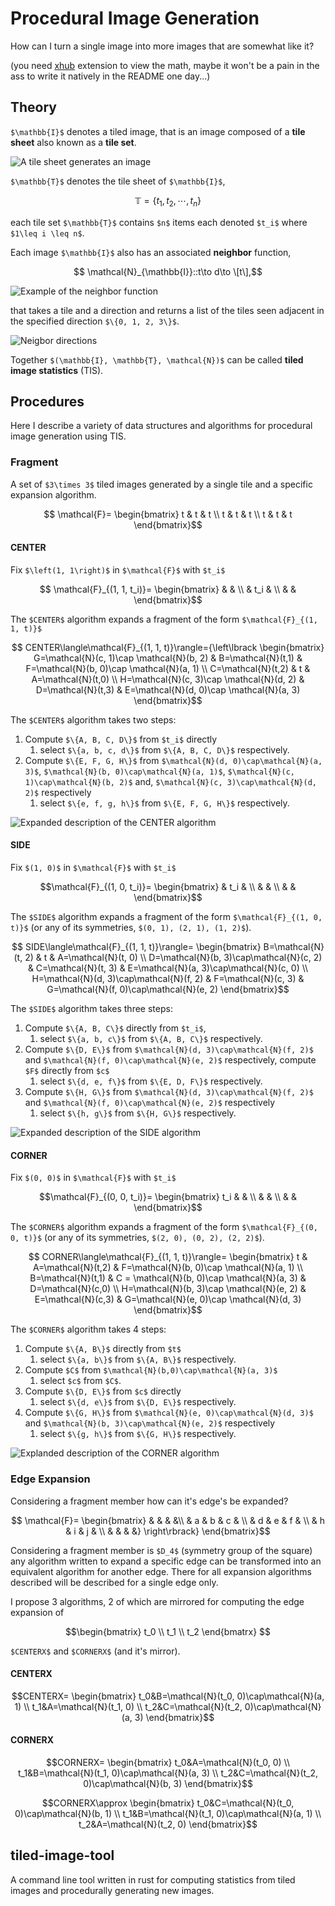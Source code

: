 # Procedural Image Generation

How can I turn a single image into more images that are somewhat like it?


(you need [xhub](https://chrome.google.com/webstore/detail/xhub/anidddebgkllnnnnjfkmjcaallemhjee)
extension to view the math, maybe it won't be a pain in the ass to write it
natively in the README one day...)

## Theory

`$\mathbb{I}$` denotes a tiled image, that is an image composed of a **tile sheet**
also known as a **tile set**.

![A tile sheet generates an image](https://imgur.com/suCdR2N.png)

`$\mathbb{T}$` denotes the tile sheet of `$\mathbb{I}$`,

```math
    \mathbb{T} = \{t_1, t_2, \cdots{}, t_n\}
```
each tile set `$\mathbb{T}$` contains `$n$` items each denoted `$t_i$` where
`$1\leq i \leq n$`.


Each image `$\mathbb{I}$` also has an associated **neighbor** function,

```math
    \mathcal{N}_{\mathbb{I}}::t\to d\to \[t\],
```

![Example of the neighbor function](https://imgur.com/8reI0hs.png)

that takes a tile and a direction and returns a list of the tiles seen adjacent
in the specified direction `$\{0, 1, 2, 3\}$`.

![Neigbor directions](https://imgur.com/9MSJKR7.png)

Together `$(\mathbb{I}, \mathbb{T}, \mathcal{N})$` can be called
**tiled image statistics** (TIS).

## Procedures

Here I describe a variety of data structures and algorithms for procedural image
generation using TIS.

### Fragment

A set of `$3\times 3$` tiled images generated by a single tile and a specific
expansion algorithm.

```math
   \mathcal{F}=
   \begin{bmatrix}
    t & t & t \\
    t & t & t \\
    t & t & t
   \end{bmatrix}
```

#### CENTER

Fix `$\left(1, 1\right)$` in `$\mathcal{F}$` with `$t_i$`

```math
    \mathcal{F}_{(1, 1, t_i)}=
    \begin{bmatrix}
    & & \\
    & t_i & \\
    & &
    \end{bmatrix}
```

The `$CENTER$` algorithm expands a fragment of the form `$\mathcal{F}_{(1, 1, t)}$`

```math
    CENTER\langle\mathcal{F}_{(1, 1, t)}\rangle={\left\lbrack
    \begin{bmatrix}
    G=\mathcal{N}(c, 1)\cap \mathcal{N}(b, 2)  & B=\mathcal{N}(t,1) & F=\mathcal{N}(b, 0)\cap \mathcal{N}(a, 1) \\
    C=\mathcal{N}(t,2) & t & A=\mathcal{N}(t,0) \\
    H=\mathcal{N}(c, 3)\cap \mathcal{N}(d, 2) & D=\mathcal{N}(t,3) & E=\mathcal{N}(d, 0)\cap \mathcal{N}(a, 3)
    \end{bmatrix}
```

The `$CENTER$` algorithm takes two steps:

1. Compute `$\{A, B, C, D\}$` from `$t_i$` directly
    1. select `$\{a, b, c, d\}$` from `$\{A, B, C, D\}$` respectively.
2. Compute `$\{E, F, G, H\}$` from `$\mathcal{N}(d, 0)\cap\mathcal{N}(a, 3)$`,
   `$\mathcal{N}(b, 0)\cap\mathcal{N}(a, 1)$`,
   `$\mathcal{N}(c, 1)\cap\mathcal{N}(b, 2)$` and,
   `$\mathcal{N}(c, 3)\cap\mathcal{N}(d, 2)$` respectively
    1. select `$\{e, f, g, h\}$` from `$\{E, F, G, H\}$` respectively.

![Expanded description of the CENTER algorithm](https://imgur.com/3a8AQ2M.png)

#### SIDE

Fix `$(1, 0)$` in `$\mathcal{F}$` with `$t_i$`

```math
\mathcal{F}_{(1, 0, t_i)}=
\begin{bmatrix}
& t_i  &   \\  &  &   \\   &   &  
\end{bmatrix}
```


The `$SIDE$` algorithm expands a fragment of the form `$\mathcal{F}_{(1, 0, t)}$`
(or any of its symmetries, `$(0, 1), (2, 1), (1, 2)$`).

```math
    SIDE\langle\mathcal{F}_{(1, 1, t)}\rangle=
    \begin{bmatrix}
    B=\mathcal{N}(t, 2) & t & A=\mathcal{N}(t, 0) \\
    D=\mathcal{N}(b, 3)\cap\mathcal{N}(c, 2) & C=\mathcal{N}(t, 3) & E=\mathcal{N}(a, 3)\cap\mathcal{N}(c, 0) \\
    H=\mathcal{N}(d, 3)\cap\mathcal{N}(f, 2) & F=\mathcal{N}(c, 3) & G=\mathcal{N}(f, 0)\cap\mathcal{N}(e, 2)
    \end{bmatrix}
```

The `$SIDE$` algorithm takes three steps:

1. Compute `$\{A, B, C\}$` directly from `$t_i$`,
    1. select `$\{a, b, c\}$` from `$\{A, B, C\}$` respectively.
2. Compute `$\{D, E\}$` from `$\mathcal{N}(d, 3)\cap\mathcal{N}(f, 2)$` and
   `$\mathcal{N}(f, 0)\cap\mathcal{N}(e, 2)$` respectively, compute `$F$` directly
   from `$c$`
    1. select `$\{d, e, f\}$` from `$\{E, D, F\}$` respectively.
3. Compute `$\{H, G\}$` from `$\mathcal{N}(d, 3)\cap\mathcal{N}(f, 2)$` and
   `$\mathcal{N}(f, 0)\cap\mathcal{N}(e, 2)$` respectively
    1. select `$\{h, g\}$` from `$\{H, G\}$` respectively.

![Expanded description of the SIDE algorithm](https://imgur.com/9pCNOWH.png)

#### CORNER

Fix `$(0, 0)$` in `$\mathcal{F}$` with `$t_i$`

```math
\mathcal{F}_{(0, 0, t_i)}=
\begin{bmatrix}
t_i  &   &  \\  &  &  \\  &  &
\end{bmatrix}
```

The `$CORNER$` algorithm expands a fragment of the form `$\mathcal{F}_{(0, 0, t)}$`
(or any of its symmetries, `$(2, 0), (0, 2), (2, 2)$`).

```math
    CORNER\langle\mathcal{F}_{(1, 1, t)}\rangle=
\begin{bmatrix}
    t & A=\mathcal{N}(t,2) & F=\mathcal{N}(b, 0)\cap \mathcal{N}(a, 1) \\
    B=\mathcal{N}(t,1) & C = \mathcal{N}(b, 0)\cap \mathcal{N}(a, 3) & D=\mathcal{N}(c,0) \\
    H=\mathcal{N}(b, 3)\cap \mathcal{N}(e, 2) & E=\mathcal{N}(c,3) & G=\mathcal{N}(e, 0)\cap \mathcal{N}(d, 3)
\end{bmatrix}
```

The `$CORNER$` algorithm takes 4 steps:

1. Compute `$\{A, B\}$` directly from `$t$`
    1. select `$\{a, b\}$` from `$\{A, B\}$` respectively.
2. Compute `$C$` from `$\mathcal{N}(b,0)\cap\mathcal{N}(a, 3)$`
    1. select `$c$` from `$C$`.
3. Compute `$\{D, E\}$` from `$c$` directly
    1. select `$\{d, e\}$` from `$\{D, E\}$` respectively.
4. Compute `$\{G, H\}$` from `$\mathcal{N}(e, 0)\cap\mathcal{N}(d, 3)$` and
   `$\mathcal{N}(b, 3)\cap\mathcal{N}(e, 2)$` respectively
    1. select `$\{g, h\}$` from `$\{G, H\}$` respectively.

![Explanded description of the CORNER algorithm](https://imgur.com/IRQ4Ppm.png)

### Edge Expansion

Considering a fragment member how can it's edge's be expanded?

```math
   \mathcal{F}=
   \begin{bmatrix}
   & & & &\\ & a & b & c & \\ & d & e & f & \\ & h & i & j & \\ & & & &} \right\rbrack}
   \end{bmatrix}
```

Considering a fragment member is `$D_4$` (symmetry group of the square) any
algorithm written to expand a specific edge can be transformed into an
equivalent algorithm for another edge. There for all expansion algorithms
described will be described for a single edge only.


I propose 3 algorithms, 2 of which are mirrored for computing the edge expansion
of

```math
\begin{bmatrix}
t_0 \\ t_1 \\ t_2
\end{bmatrx}

```

`$CENTERX$` and `$CORNERX$` (and it's mirror).

#### CENTERX

```math
CENTERX=
\begin{bmatrix}
t_0&B=\mathcal{N}(t_0, 0)\cap\mathcal{N}(a, 1) \\ t_1&A=\mathcal{N}(t_1, 0) \\ t_2&C=\mathcal{N}(t_2, 0)\cap\mathcal{N}(a, 3)
\end{bmatrix}
```

#### CORNERX

```math
CORNERX=
\begin{bmatrix}
t_0&A=\mathcal{N}(t_0, 0) \\
t_1&B=\mathcal{N}(t_1, 0)\cap\mathcal{N}(a, 3) \\
t_2&C=\mathcal{N}(t_2, 0)\cap\mathcal{N}(b, 3)
\end{bmatrix}
```

```math
CORNERX\approx
\begin{bmatrix}
t_0&C=\mathcal{N}(t_0, 0)\cap\mathcal{N}(b, 1) \\
t_1&B=\mathcal{N}(t_1, 0)\cap\mathcal{N}(a, 1) \\
t_2&A=\mathcal{N}(t_2, 0)
\end{bmatrix}
```

## tiled-image-tool

A command line tool written in rust for computing statistics from tiled images
and procedurally generating new images.
